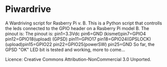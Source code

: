 Piwardrive
==========

A Wardriving script for Rasberry Pi v. B.
This is a Python script that controlls the leds connected to the GPIO header on a Rasberry Pi model B. 
The pinout is: 
The pinout is:
        pin1=3.3Vdc		pin6=GND
(kismet)pin7=GPIO4		pin12=GPIO18(upload)
(GPSD)	pin11=GPIO17	pin18=GPIO24(GPSLOCK)
(upload)pin15=GPIO22	pin22=GPIO25(powerSW)
		    pin25=GND
So far, the GPSD "OK" LED bit is tested and working, more to come...


Licence: Creative Commons Attribution-NonCommercial 3.0 Unported.

